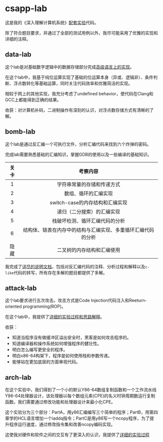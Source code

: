 # csapp-lab

这是我的《深入理解计算机系统》[配套实验](http://csapp.cs.cmu.edu/3e/labs.html)代码。

除了符合题目要求，并通过了全部的测试用例以外，我尽可能采用了优雅的实现和详细的注释。

## data-lab

这个lab是对基础数字逻辑中的数据存储部分完成[高级语言上的实现](datalab/bits.c)。

在这个lab中，我基于纯位运算实现了基础的位运算本身（异或、逻辑非）、条件判断、浮点数转化等基础运算，同时关注代码效率和优雅简洁的实现。

相较于网上的其他实现，我充分考虑了undefined behavior，使代码在Clang和GCC上都能得到正确的结果。

收获：对计算机补码，二进制操作有深刻的认识，对浮点数存储方式有清晰的了解。

## bomb-lab

这个lab是通过反汇编一个可执行文件，分析汇编代码来找到六个炸弹的密码。

完成lab需要熟悉基础的汇编知识，掌握GDB的使用以及一些编译的基础知识。

| 关卡  |                           考察内容                           |
| :---: | :----------------------------------------------------------: |
|   1   |                  字符串常量的存储和传递方式                  |
|   2   |                     数组、循环的汇编实现                     |
|   3   |               switch-case的内存结构和汇编实现                |
|   4   |                  递归（二分搜索）的汇编实现                  |
|   5   |                栈破坏检测、循环汇编代码的分析                |
|   6   | 结构体、链表在内存中的结构与汇编实现、多重循环汇编代码的分析 |
| 隐藏  |                  二叉树的内存结构和汇编使用                  |

我完成了[详尽的说明文档](bomblab/README.md)，包括对反汇编代码的注释、分析过程和解释以及`c-like`代码的转写，所有存在多解的题目都提供了多解。

## attack-lab

这个lab要求进行五次攻击。攻击方式是Code Injection代码注入和Reeturn-oriented programming(ROP)。

在这个lab中，我提供了[详细的实验过程和思路解释](attacklab/readme.md)。

收获：

- 知道当程序没有做缓冲区溢出安全时，黑客是如何攻击程序的。
- 知道编译器和操作系统如何增强程序的健壮性。
- 明白怎么编写更安全的程序。
- 明白x86-64构架下，程序是如何使用栈和参数传递。
- 能够站在更加底层的方面审视代码。

## arch-lab

在这个实验中，我们得到了一个小的默认Y86-64数组复制函数和一个工作流水线Y86-64处理器设计，该处理器以每个数组元素(CPE)的名义时钟周期数运行复制函数。我们需要通过修改功能和处理器设计来最小化CPE。

这个实验分为三个部分：PartA，用y86汇编编写三个简单的程序；PartB，用第四章学的HCL语言增加一个iaddq指令；PartC是用y86写一个ncopy程序，为了提升程序运行速度，通过修改指令集和改善ncopy编码实现。

这使我对硬件和软件之间的交互有了更深入的认识，我提供了[详细的实验过程](archlab/readme.md)
